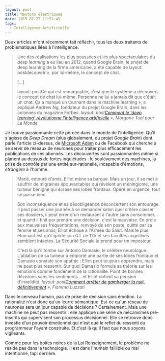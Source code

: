 ```yaml
---
layout: post
title: Moutons électriques
date: 2015-07-27 11:51:45
tags:
  - Intelligence Artificielle
---
```


Deux articles m'ont récemment fait réfléchir, tous les deux traitants de problématiques liées à l'intelligence.

<!-- more -->

> Une des réalisations les plus poussées et les plus spectaculaires du <em lang="en">deep learning</em> a eu lieu en 2012, quand Google Brain, le projet de deep learning de la firme américaine, a été capable de layout: postdécouvrir&nbsp;», par lui-même, le concept de chat.
>
> […]
>
> layout: postCe qui est remarquable, c'est que le système a découvert le concept de chat lui-même. Personne ne lui a jamais dit que c'était un chat. Ça a marqué un tournant dans le machine learning&nbsp;», a expliqué Andrew Ng, fondateur du projet Google Brain, dans les colonnes du magazine Forbes.
> <cite>layout: post[Comment le 'deep learning' révolutionne l'intelligence artificielle](http://mobile.lemonde.fr/pixels/article/2015/07/24/comment-le-deep-learning-revolutionne-l-intelligence-artificielle_4695929_4408996.html?xtref=acc_dir&utm_campaign=Echobox&utm_medium=Social&utm_source=Facebook)&nbsp;», Morgane Tual pour Le Monde</cite>

Je trouve passionnante cette percée dans le monde de l'intelligence. Qu'il s'agisse de <em lang="en">Deep Dream</em> (plus globalement, du projet <em lang="en">Google Brain</em>) dont parle l'article ci-dessus, de [Microsoft Adam](http://research.microsoft.com/en-us/news/features/dnnvision-071414.aspx) ou de Facebook qui cherche à se servir de réseaux de neurones pour traiter plus efficacement les publications de ses abonnés. Les découvertes sont passionnantes même si planent au dessus de fortes inquiétudes&nbsp;: le soulèvement des machines, la prise de contrôle par une entité sur-rationelle, incapable d'émotions, *étrangère* à l'homme.

> Marié, entouré d'amis, Elliot mène sa barque. Mais un jour, il se met à souffrir de migraines épouvantables qui révèlent un méningiome, une tumeur bénigne qui écrase ses lobes frontaux. Opéré en urgence, tout se passe bien.
>
> Son inconséquence et sa désobligeance déconcertent son entourage. Il peut passer une journée à se demander selon quel critère classer ses dossiers, il peut errer d'un restaurant à l'autre sans consommer… et quand il finit par prendre une décision, c'est la mauvaise. En proie aux mauvaises fréquentations, renvoyé de son poste, quitté par sa femme et ses amis, Elliot échoue à l'Armée du Salut. Mais le plus étonnant est qu'il garde son Q.I. de 125 et ses facultés cognitives semblent intactes. La Sécurité Sociale le prend pour un imposteur.
>
> C'est là qu'il tombe sur Antonio Damasio, le célèbre neurologue. L'ablation de sa tumeur a emporté une partie de ses lobes frontaux et Damasio constate son apathie&nbsp;: Elliot peut toujours apprendre, mais ne peut plus ressentir. Sur quoi Damasio formula sa théorie sur les émotions comme fondement de la rationalité. Point de bonnes décisions sans les sentiments… et Elliot obtient sa pension d'invalidité.
><cite>layout: post[Comment arrêter de gamberger la nuit, définitivement](http://lavventura.blog.lemonde.fr/2015/07/24/comment-arreter-de-gamberger-la-nuit/)&nbsp;», Fiamma Luzzati</cite>

Dans le cerveau humain, pas de prise de décision sans émotion. La rationalité n'est donc qu'un leurre sémantique. Est-ce qu'un réseau de neurones sera un jour capable de décisions&nbsp;? Certainement. Mais une machine ne peut pas ressentir&nbsp;: elle applique une série de mécanismes pré-inscrits qui supervisent son processus décisionnel. Elle se retrouve donc investie d'un pouvoir émotionnel qui n'est que le reflet du ressenti du programmeur l'ayant construite. Et c'est là qu'il faut que nous soyons vigileants.

Comme pour les boites noires de la Loi Renseignement, le problème ne réside pas dans la technologie. Il est dans l'humain faillible ou mal intentionné, tapi derrière.
